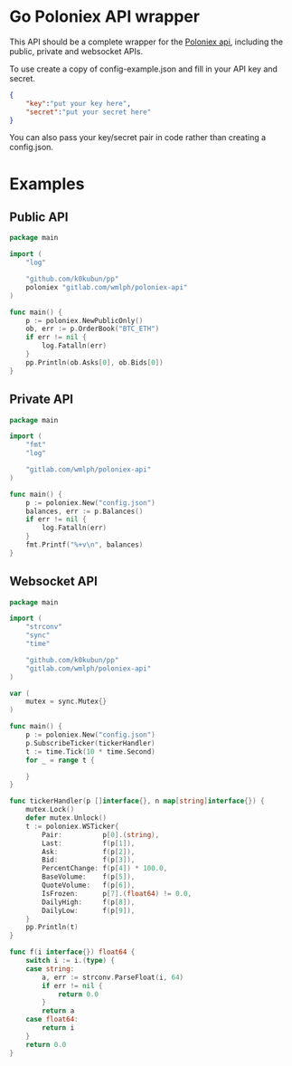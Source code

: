 # Go Poloniex API wrapper
This API should be a complete wrapper for the [Poloniex api](https://poloniex.com), including the public, private and websocket APIs.

To use create a copy of config-example.json and fill in your API key and secret.

```json
{
    "key":"put your key here",
    "secret":"put your secret here"
}
```

You can also pass your key/secret pair in code rather than creating a config.json.

# Examples

## Public API

```go
package main

import (
	"log"

	"github.com/k0kubun/pp"
	poloniex "gitlab.com/wmlph/poloniex-api"
)

func main() {
	p := poloniex.NewPublicOnly()
	ob, err := p.OrderBook("BTC_ETH")
	if err != nil {
		log.Fatalln(err)
	}
	pp.Println(ob.Asks[0], ob.Bids[0])
}
```

## Private API

```go
package main

import (
	"fmt"
	"log"

	"gitlab.com/wmlph/poloniex-api"
)

func main() {
	p := poloniex.New("config.json")
	balances, err := p.Balances()
	if err != nil {
		log.Fatalln(err)
	}
	fmt.Printf("%+v\n", balances)
}
```

## Websocket API

```go
package main

import (
	"strconv"
	"sync"
	"time"

	"github.com/k0kubun/pp"
	"gitlab.com/wmlph/poloniex-api"
)

var (
	mutex = sync.Mutex{}
)

func main() {
	p := poloniex.New("config.json")
	p.SubscribeTicker(tickerHandler)
	t := time.Tick(10 * time.Second)
	for _ = range t {

	}
}

func tickerHandler(p []interface{}, n map[string]interface{}) {
	mutex.Lock()
	defer mutex.Unlock()
	t := poloniex.WSTicker{
		Pair:          p[0].(string),
		Last:          f(p[1]),
		Ask:           f(p[2]),
		Bid:           f(p[3]),
		PercentChange: f(p[4]) * 100.0,
		BaseVolume:    f(p[5]),
		QuoteVolume:   f(p[6]),
		IsFrozen:      p[7].(float64) != 0.0,
		DailyHigh:     f(p[8]),
		DailyLow:      f(p[9]),
	}
	pp.Println(t)
}

func f(i interface{}) float64 {
	switch i := i.(type) {
	case string:
		a, err := strconv.ParseFloat(i, 64)
		if err != nil {
			return 0.0
		}
		return a
	case float64:
		return i
	}
	return 0.0
}
```
